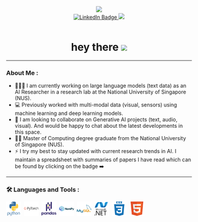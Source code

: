 ### 
<div id="header" align="center">
  <img src="https://media.giphy.com/media/Kb5zI3B9D7cCulbNOg/giphy.gif" width="100"/>
</div>

<div id="badges" align = "center">
  <a href="https://www.linkedin.com/in/aiswarya-reddy-059977167">
    <img src="https://img.shields.io/badge/LinkedIn-blue?style=for-the-badge&logo=linkedin&logoColor=white" alt="LinkedIn Badge"/>
  </a>
  <a href="aiswaryaankireddy97@gmail.com">
    <img src="https://img.shields.io/badge/Gmail-D14836?style=for-the-badge&logo=gmail&logoColor=white">
  </a>
</div>

<div id="counter" align="center">                                                                                                                                    <img src="https://komarev.com/ghpvc/?username=aiswaryareddy97&style=flat-square&color=blue" alt="">
</div>

<h1 align="center">
  hey there 
  <img src="https://media.giphy.com/media/hvRJCLFzcasrR4ia7z/giphy.gif" width="30px"/>
</h1>

---

### About Me :

- 👩🏻‍💻 I am currently working on large language models (text data) as an AI Researcher in a research lab at the National University of Singapore (NUS).
- 💻 Previously worked with multi-modal data (visual, sensors) using machine learning and deep learning models.
- 🤝 I am looking to collaborate on Generative AI projects (text, audio, visual). And would be happy to chat about the latest developments in this space.
- 👩‍🎓 Master of Computing degree graduate from the National University of Singapore (NUS).
- :zap: I try my best to stay updated with current research trends in AI. I maintain a spreadsheet with summaries of papers I have read which can be found by clicking on the badge ➡️
  <a href="https://docs.google.com/spreadsheets/d/1ym1KM8WuviLJj3O1nSFiebMoAKaeKeoSBZFL2TiQvvg/edit?usp=sharing">
    <img src="https://img.shields.io/badge/Research_Papers-grey" alt=""/>
  </a>



---

### :hammer_and_wrench: Languages and Tools :

<div>
  <img src="https://github.com/devicons/devicon/blob/master/icons/python/python-original-wordmark.svg" title="Python" alt="Python" width="40" height="40"/>&nbsp;
  <img src="https://github.com/devicons/devicon/blob/master/icons/pytorch/pytorch-original-wordmark.svg" title="PyTorch" alt="PyTorch" width="40" height="40"/>&nbsp;
  <img src="https://github.com/devicons/devicon/blob/master/icons/pandas/pandas-original-wordmark.svg" title="Pandas" alt="Pandas" width="40" height="40"/>&nbsp;
  <img src="https://github.com/devicons/devicon/blob/master/icons/numpy/numpy-original-wordmark.svg" title="NumPy" alt="NumPy" width="40" height="40"/>&nbsp;
  <img src="https://github.com/devicons/devicon/blob/master/icons/mysql/mysql-original-wordmark.svg" title="MySQL" alt="MySQL" width="40" height="40"/>&nbsp;
  <img src="https://github.com/devicons/devicon/blob/master/icons/dot-net/dot-net-original-wordmark.svg" title="NET" alt="NET " width="40" height="40"/>&nbsp;
  <img src="https://github.com/devicons/devicon/blob/master/icons/css3/css3-plain-wordmark.svg"  title="CSS3" alt="CSS" width="40" height="40"/>&nbsp;
  <img src="https://github.com/devicons/devicon/blob/master/icons/html5/html5-original.svg" title="HTML5" alt="HTML" width="40" height="40"/>&nbsp;
</div>


<!--
**aiswaryareddy97/aiswaryareddy97** is a ✨ _special_ ✨ repository because its `README.md` (this file) appears on your GitHub profile.

Here are some ideas to get you started:

- 🔭 I’m currently working on ...
- 🌱 I’m currently learning ...
- 👯 I’m looking to collaborate on ...
- 🤔 I’m looking for help with ...
- 💬 Ask me about ...
- 📫 How to reach me: ...
- 😄 Pronouns: ...
- ⚡ Fun fact: ...
-->
